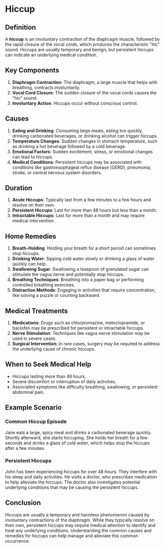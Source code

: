 # Hiccup

## Definition
A **hiccup** is an involuntary contraction of the diaphragm muscle, followed by the rapid closure of the vocal cords, which produces the characteristic "hic" sound. Hiccups are usually temporary and benign, but persistent hiccups can indicate an underlying medical condition.

## Key Components
1. **Diaphragm Contraction**: The diaphragm, a large muscle that helps with breathing, contracts involuntarily.
2. **Vocal Cord Closure**: The sudden closure of the vocal cords causes the "hic" sound.
3. **Involuntary Action**: Hiccups occur without conscious control.

## Causes
1. **Eating and Drinking**: Consuming large meals, eating too quickly, drinking carbonated beverages, or drinking alcohol can trigger hiccups.
2. **Temperature Changes**: Sudden changes in stomach temperature, such as drinking a hot beverage followed by a cold beverage.
3. **Emotional Factors**: Sudden excitement, stress, or emotional changes can lead to hiccups.
4. **Medical Conditions**: Persistent hiccups may be associated with conditions like gastroesophageal reflux disease (GERD), pneumonia, stroke, or central nervous system disorders.

## Duration
1. **Acute Hiccups**: Typically last from a few minutes to a few hours and resolve on their own.
2. **Persistent Hiccups**: Last for more than 48 hours but less than a month.
3. **Intractable Hiccups**: Last for more than a month and may require medical intervention.

## Home Remedies
1. **Breath-Holding**: Holding your breath for a short period can sometimes stop hiccups.
2. **Drinking Water**: Sipping cold water slowly or drinking a glass of water quickly can help.
3. **Swallowing Sugar**: Swallowing a teaspoon of granulated sugar can stimulate the vagus nerve and potentially stop hiccups.
4. **Breathing Techniques**: Breathing into a paper bag or performing controlled breathing exercises.
5. **Distraction Methods**: Engaging in activities that require concentration, like solving a puzzle or counting backward.

## Medical Treatments
1. **Medications**: Drugs such as chlorpromazine, metoclopramide, or baclofen may be prescribed for persistent or intractable hiccups.
2. **Nerve Stimulation**: Techniques like vagus nerve stimulation may be used in severe cases.
3. **Surgical Intervention**: In rare cases, surgery may be required to address the underlying cause of chronic hiccups.

## When to Seek Medical Help
- Hiccups lasting more than 48 hours.
- Severe discomfort or interruption of daily activities.
- Associated symptoms like difficulty breathing, swallowing, or persistent abdominal pain.

## Example Scenario
### Common Hiccup Episode
Jane eats a large, spicy meal and drinks a carbonated beverage quickly. Shortly afterward, she starts hiccuping. She holds her breath for a few seconds and drinks a glass of cold water, which helps stop the hiccups after a few minutes.

### Persistent Hiccups
John has been experiencing hiccups for over 48 hours. They interfere with his sleep and daily activities. He visits a doctor, who prescribes medication to help alleviate the hiccups. The doctor also investigates potential underlying conditions that may be causing the persistent hiccups.

## Conclusion
Hiccups are usually a temporary and harmless phenomenon caused by involuntary contractions of the diaphragm. While they typically resolve on their own, persistent hiccups may require medical attention to identify and treat any underlying conditions. Understanding the common causes and remedies for hiccups can help manage and alleviate this common occurrence.


